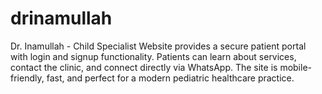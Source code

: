 # drinamullah
Dr. Inamullah - Child Specialist Website provides a secure patient portal with login and signup functionality. Patients can learn about services, contact the clinic, and connect directly via WhatsApp. The site is mobile-friendly, fast, and perfect for a modern pediatric healthcare practice.
